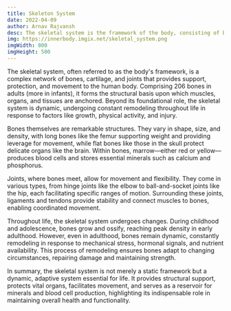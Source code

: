 ```yaml
---
title: Skeleton System
date: 2022-04-09
author: Arnav Rajvansh
desc: The skeletal system is the framework of the body, consisting of bones, cartilage, and joints. It provides structure, support, and protection to the body's organs and tissues. Bones also serve as attachment points for muscles, allowing movement. Additionally, the skeletal system plays a crucial role in producing blood cells and storing minerals such as calcium and phosphorus.
img: https://innerbody.imgix.net/skeletal_system.png
imgWidth: 800
imgHeight: 500
---
```


The skeletal system, often referred to as the body's framework, is a complex network of bones, cartilage, and joints that provides support, protection, and movement to the human body. Comprising 206 bones in adults (more in infants), it forms the structural basis upon which muscles, organs, and tissues are anchored. Beyond its foundational role, the skeletal system is dynamic, undergoing constant remodeling throughout life in response to factors like growth, physical activity, and injury.

Bones themselves are remarkable structures. They vary in shape, size, and density, with long bones like the femur supporting weight and providing leverage for movement, while flat bones like those in the skull protect delicate organs like the brain. Within bones, marrow—either red or yellow—produces blood cells and stores essential minerals such as calcium and phosphorus.

Joints, where bones meet, allow for movement and flexibility. They come in various types, from hinge joints like the elbow to ball-and-socket joints like the hip, each facilitating specific ranges of motion. Surrounding these joints, ligaments and tendons provide stability and connect muscles to bones, enabling coordinated movement.

Throughout life, the skeletal system undergoes changes. During childhood and adolescence, bones grow and ossify, reaching peak density in early adulthood. However, even in adulthood, bones remain dynamic, constantly remodeling in response to mechanical stress, hormonal signals, and nutrient availability. This process of remodeling ensures bones adapt to changing circumstances, repairing damage and maintaining strength.

In summary, the skeletal system is not merely a static framework but a dynamic, adaptive system essential for life. It provides structural support, protects vital organs, facilitates movement, and serves as a reservoir for minerals and blood cell production, highlighting its indispensable role in maintaining overall health and functionality.